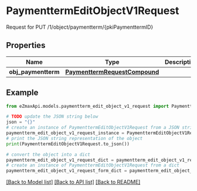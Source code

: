 # PaymenttermEditObjectV1Request

Request for PUT /1/object/paymentterm/{pkiPaymenttermID}

## Properties

Name | Type | Description | Notes
------------ | ------------- | ------------- | -------------
**obj_paymentterm** | [**PaymenttermRequestCompound**](PaymenttermRequestCompound.md) |  | 

## Example

```python
from eZmaxApi.models.paymentterm_edit_object_v1_request import PaymenttermEditObjectV1Request

# TODO update the JSON string below
json = "{}"
# create an instance of PaymenttermEditObjectV1Request from a JSON string
paymentterm_edit_object_v1_request_instance = PaymenttermEditObjectV1Request.from_json(json)
# print the JSON string representation of the object
print(PaymenttermEditObjectV1Request.to_json())

# convert the object into a dict
paymentterm_edit_object_v1_request_dict = paymentterm_edit_object_v1_request_instance.to_dict()
# create an instance of PaymenttermEditObjectV1Request from a dict
paymentterm_edit_object_v1_request_form_dict = paymentterm_edit_object_v1_request.from_dict(paymentterm_edit_object_v1_request_dict)
```
[[Back to Model list]](../README.md#documentation-for-models) [[Back to API list]](../README.md#documentation-for-api-endpoints) [[Back to README]](../README.md)


